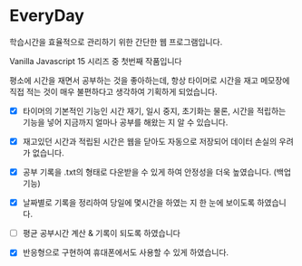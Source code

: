 # EveryDay
학습시간을 효율적으로 관리하기 위한 간단한 웹 프로그램입니다.

Vanilla Javascript 15 시리즈 중 첫번째 작품입니다

평소에 시간을 재면서 공부하는 것을 좋아하는데, 항상 타이머로 시간을 재고 메모장에 직접 적는 것이 매우 불편하다고 생각하여 기획하게 되었습니다.

- [x] 타이머의 기본적인 기능인 시간 재기, 일시 중지, 초기화는 물론, 시간을 적립하는 기능을 넣어 지금까지 얼마나 공부를 해왔는 지 알 수 있습니다.

- [x] 재고있던 시간과 적립된 시간은 웹을 닫아도 자동으로 저장되어 데이터 손실의 우려가 없습니다. 

- [x] 공부 기록을 .txt의 형태로 다운받을 수 있게 하여 안정성을 더욱 높였습니다. (백업 기능)

- [x] 날짜별로 기록을 정리하여 당일에 몇시간을 하였는 지 한 눈에 보이도록 하였습니다.

- [ ] 평균 공부시간 계산 & 기록이 되도록 하였습니다

- [x] 반응형으로 구현하여 휴대폰에서도 사용할 수 있게 하였습니다.
